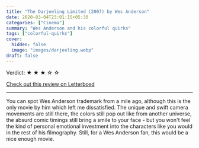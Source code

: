 ```yaml
---
title: "The Darjeeling Limited (2007) by Wes Anderson"
date: 2020-03-04T23:01:15+05:30
categories: ["Cinema"]
summary: "Wes Anderson and his colorful quirks"
tags: ["colorful-quirks"]
cover:
  hidden: false
  image: "images/darjeeling.webp"
draft: false
---
```


Verdict: <span> &starf; &starf; &starf; &star; &star; </span>

[Check out this review on Letterboxd](https://letterboxd.com/carte_blanche/film/the-darjeeling-limited/)


----------------

You can spot Wes Anderson trademark from a mile ago, although this is the only movie by him which left me dissatisfied. The unique and swift camera movements are still there, the colors still pop out like from another universe, the absurd comic timings still bring a smile to your face - but you won't feel the kind of personal emotional investment into the characters like you would in the rest of his filmography. Still, for a Wes Anderson fan, this would be a nice enough movie.
